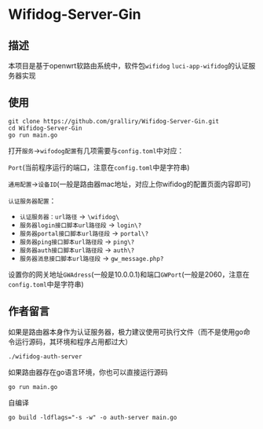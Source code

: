 # Wifidog-Server-Gin

## 描述

本项目是基于openwrt软路由系统中，软件包`wifidog` `luci-app-wifidog`的认证服务器实现

## 使用

```shell
git clone https://github.com/gralliry/Wifidog-Server-Gin.git
cd Wifidog-Server-Gin
go run main.go
```

打开`服务`->`wifodog配置`有几项需要与`config.toml`中对应：

`Port`(当前程序运行的端口，注意在`config.toml`中是字符串)

`通用配置`->`设备ID`(一般是路由器mac地址，对应上你wifidog的配置页面内容即可)

`认证服务器配置`：

* `认证服务器：url路径` -> `\wifidog\`
* `服务器login接口脚本url路径段` -> `login\?`
* `服务器portal接口脚本url路径段` -> `portal\?`
* `服务器ping接口脚本url路径段` -> `ping\?`
* `服务器auth接口脚本url路径段` -> `auth\?`
* `服务器消息接口脚本url路径段` -> `gw_message.php?`

设置你的网关地址`GWAdress`(一般是10.0.0.1)和端口`GWPort`(一般是2060，注意在`config.toml`中是字符串)

## 作者留言

如果是路由器本身作为认证服务器，极力建议使用可执行文件（而不是使用go命令运行源码，其环境和程序占用都过大）

```shell
./wifidog-auth-server
```

如果路由器存在go语言环境，你也可以直接运行源码

```shell
go run main.go
```

自编译

```shell
go build -ldflags="-s -w" -o auth-server main.go
```
